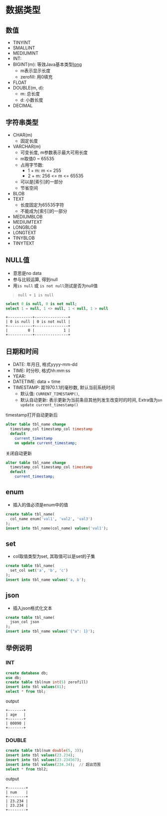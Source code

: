 # 数据类型

## 数值

- TINYINT
- SMALLINT
- MEDIUMINT
- INT: 
- BIGINT(m): 等效Java基本类型[long](Java_Primitray_Type.md)
  - m表示显示长度
  - zerofill: 用0填充
- FLOAT
- DOUBLE(m, d): 
  - m: 总长度
  - d: 小数长度
- DECIMAL

## 字符串类型

- CHAR(m)
  - 固定长度
- VARCHAR(m)
  - 可变长度, m参数表示最大可用长度
  - m取值0 ~ 65535
  - 占用字节数: 
    - 1 + m: m <= 255
    - 2 + m: 256 <= m <= 65535
  - 可以是[索引]的一部分
  - 节省空间
- BLOB
- TEXT
  - 长度固定为65535字符
  - 不能成为[索引]的一部分
- MEDIUMBLOB
- MEDIUMTEXT
- LONGBLOB
- LONGTEXT
- TINYBLOB
- TINYTEXT

## NULL值

- 意思是no data
- 参与比较运算, 得到null
- 用`is null` 或 `is not null`测试是否为null值

> `null + 1 is null`

```sql
select 0 is null, 0 is not null;
select 1 = null, 1 <> null, 1 < null, 1 > null
```

```shell
+-----------+---------------+
| 0 is null | 0 is not null |
+-----------+---------------+
|         0 |             1 |
+-----------+---------------+
```

## 日期和时间

- DATE: 年月日, 格式yyyy-mm-dd
- TIME: 时分秒, 格式hh:mm:ss
- YEAR: 
- DATETIME: data + time
- TIMESTAMP: 距1970.1.1的毫秒数, 默认当前系统时间
  - 默认值: `CURRENT_TIMESTAMP()`, 
  - 默认自动更新: 表示更新为当前条目其他列发生改变时的时间, Extra值为`on update current_timestamp()` 

timestamp打开自动更新后

```sql
alter table tbl_name change 
  timestamp_col timestamp_col timestamp 
  default 
    current_timestamp 
    on update current_timestamp;
```
关闭自动更新

```sql
alter table tbl_name change
  timestamp_col timestamp_col timestamp
  default 
    current_timestamp;
```

## enum

- 插入的值必须是enum中的值

```sql
create table tbl_name(
  col_name enum('val1', 'val2', 'val3')
);
insert into tbl_name(col_name) values('val1');
```


## set

- col取值类型为set, 其取值可以是set的子集

```sql
create table tbl_name(
  set_col set('a', 'b', 'c')
);
insert into tbl_name values('a, b');
```

## json

- 插入json格式化文本

```sql
create table tbl_name(
  json_col json
);
insert into tbl_name values('{"a": 1}');
```

## 举例说明

### INT

```sql
create database db;
use db;
create table tbl(num int(5) zerofill)
insert into tbl values(81);
select * from tbl;
```

output

```shell
+-------+
| age   |
+-------+
| 00090 |
+-------+
```

### DOUBLE

```sql
create table tbl(num double(5, 3));
insert into tbl values(23.234);
insert into tbl values(23.234567);
insert into tbl values(234.34);  // 超出范围
select * from tbl2;
```
output

```shell
+--------+
| num    |
+--------+
| 23.234 |
| 23.234 |
+--------+
```

## 


